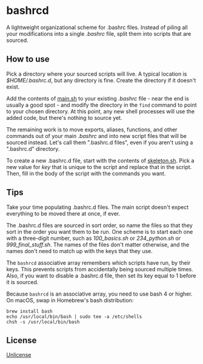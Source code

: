 # bashrcd

A lightweight organizational scheme for .bashrc files. Instead of piling all your modifications into a single _.bashrc_ file, split them into scripts that are sourced.

## How to use

Pick a directory where your sourced scripts will live. A typical location is _$HOME/.bashrc.d_, but any directory is fine. Create the directory if it doesn't exist.

Add the contents of [main.sh](main.sh) to your existing _.bashrc_ file - near the end is usually a good spot - and modify the directory in the `find` command to point to your chosen directory. At this point, any new shell processes will use the added code, but there's nothing to source yet.

The remaining work is to move exports, aliases, functions, and other commands out of your main _.bashrc_ and into new script files that will be sourced instead. Let's call them ".bashrc.d files", even if you aren't using a ".bashrc.d" directory.

To create a new .bashrc.d file, start with the contents of [skeleton.sh](skeleton.sh). Pick a new value for _key_ that is unique to the script and replace that in the script. Then, fill in the body of the script with the commands you want.

## Tips

Take your time populating .bashrc.d files. The main script doesn't expect everything to be moved there at once, if ever.

The .bashrc.d files are sourced in sort order, so name the files so that they sort in the order you want them to be run. One scheme is to start each one with a three-digit number, such as _100_basics.sh_ or _234_python.sh_ or _999_final_stuff.sh_. The names of the files don't matter otherwise, and the names don't need to match up with the keys that they use.

The `bashrcd` associative array remembers which scripts have run, by their keys. This prevents scripts from accidentally being sourced multiple times. Also, if you want to disable a .bashrc.d file, then set its key equal to 1 before it is sourced.

Because `bashrcd` is an associative array, you need to use bash 4 or higher. On macOS, swap in Homebrew's bash distribution:

```
brew install bash
echo /usr/local/bin/bash | sudo tee -a /etc/shells
chsh -s /usr/local/bin/bash
```

## License

[Unlicense](UNLICENSE)
